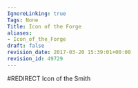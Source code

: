 ```yaml
---
IgnoreLinking: true
Tags: None
Title: Icon of the Forge
aliases:
- Icon_of_the_Forge
draft: false
revision_date: 2017-03-20 15:39:01+00:00
revision_id: 49729
---
```


#REDIRECT Icon of the Smith